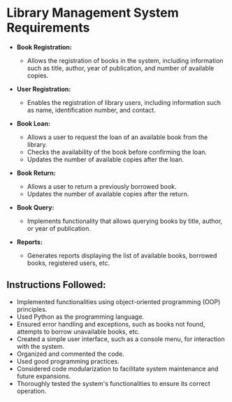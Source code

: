 # Library Management System Requirements

- **Book Registration:**
  - Allows the registration of books in the system, including information such as title, author, year of publication, and number of available copies.

- **User Registration:**
  - Enables the registration of library users, including information such as name, identification number, and contact.

- **Book Loan:**
  - Allows a user to request the loan of an available book from the library.
  - Checks the availability of the book before confirming the loan.
  - Updates the number of available copies after the loan.

- **Book Return:**
  - Allows a user to return a previously borrowed book.
  - Updates the number of available copies after the return.

- **Book Query:**
  - Implements functionality that allows querying books by title, author, or year of publication.

- **Reports:**
  - Generates reports displaying the list of available books, borrowed books, registered users, etc.

## Instructions Followed:

- Implemented functionalities using object-oriented programming (OOP) principles.
- Used Python as the programming language.
- Ensured error handling and exceptions, such as books not found, attempts to borrow unavailable books, etc.
- Created a simple user interface, such as a console menu, for interaction with the system.
- Organized and commented the code.
- Used good programming practices.
- Considered code modularization to facilitate system maintenance and future expansions.
- Thoroughly tested the system's functionalities to ensure its correct operation.
